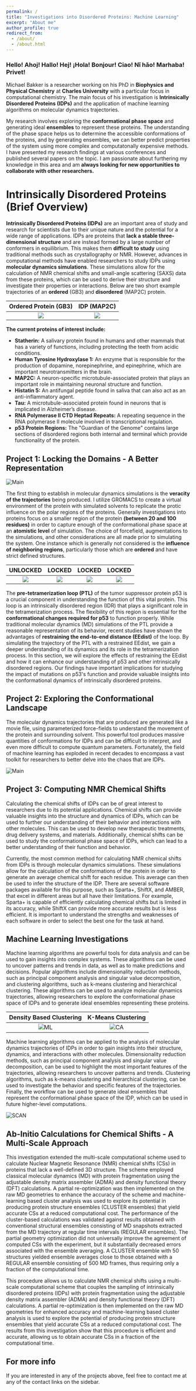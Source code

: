 ```yaml
---
permalink: /
title: "Investigations into Disordered Proteins: Machine Learning"
excerpt: "About me"
author_profile: true
redirect_from: 
  - /about/
  - /about.html
---
```


### Hello! **Ahoj!** Hallo! **Hej!** ¡Hola! **Bonjour!** Ciao! **Nǐ hǎo!** Marhaba! **Privet!**

Michael Bakker is a researcher working on his PhD in **Biophysics and Physical Chemistry** at **Charles University** with a particular focus in computational chemistry. The main focus of his investigation is **Intrinsically Disordered Proteins (IDPs)** and the application of machine learning algorithms on molecular dynamics trajectories.

My research involves exploring the **conformational phase space** and generating ideal **ensembles** to represent these proteins. The understanding of the phase space helps us to determine the accessible conformations of the proteins, and by generating ensembles, we can better predict properties of the system using more complex and computatonally expensive methods. I have presented my research findings at various conferences and published several papers on the topic. I am passionate about furthering my knowledge in this area and am **always looking for new opportunities to collaborate with other researchers.**

**Intrinsically Disordered Proteins (Brief Overview)**
======
**Intrinsically Disordered Proteins (IDPs)** are an important area of study and research for scientists due to their unique nature and the potential for a wide range of applications. IDPs are proteins that **lack a stable three-dimensional structure** and are instead formed by a large number of conformers in equilibrium. This makes them **difficult to study** using traditional methods such as crystallography or NMR. However, advances in computational methods have enabled researchers to study IDPs using **molecular dynamics simulations**. These simulations allow for the calculation of NMR chemical shifts and small-angle scattering (SAXS) data from these proteins, which can be used to derive their structure and investigate their properties or interactions. Below are two short example trajectories of an **ordered** (GB3) and **disordered** (MAP2C) protein.

Ordered Protein (GB3)      |       IDP (MAP2C)
:-------------------------:|:-------------------------:
![](/images/movie.gif)  |  ![](/images/movie2.gif)

**The current proteins of interest include:**

- **Statherin:** A salivary protein found in humans and other mammals that has a variety of functions, including protecting the teeth from acidic conditions. 
- **Human Tyrosine Hydroxylase 1:** An enzyme that is responsible for the production of dopamine, norepinephrine, and epinephrine, which are important neurotransmitters in the brain.
- **MAP2C:** A neuron-specific microtubule-associated protein that plays an important role in maintaining neuronal structure and function. 
- **Histatin 5:** An antifungal peptide found in saliva that can also act as an anti-inflammatory agent. 
- **Tau:** A microtubule-associated protein found in neurons that is implicated in Alzheimer’s disease. 
- **RNA Polymerase II CTD Heptad Repeats:** A repeating sequence in the RNA polymerase II molecule involved in transcriptional regulation.
- **p53 Protein Regions:** The "Guardian of the Genome" contains large sections of disordered regions both internal and terminal which provide functionality of the protein.

**Project 1: Locking the Domains - A Better Representation**
------

![Main](/images/TOC.png)

The first thing to establish in molecular dynamics simulations is the **veracity of the trajectories** being produced. I utilize GROMACS to create a virtual environment of the protein with simulated solvents to replicate the protic influence on the polar regions of the proteins. Generally investigations into proteins focus on a smaller region of the protein **(between 20 and 100 residues)** in order to capture enough of the conformational phase space at an **atomistic level** of simulation. The choice of forcefield, augmentations to the simulations, and other considerations are all made prior to simulating the system. One instance which is generally not considered is the **influence of neighboring regions**, particularly those which are **ordered** and have strict defined structures.

UNLOCKED                   | LOCKED                    | LOCKED                    | LOCKED                    
:-------------------------:|:-------------------------:|:-------------------------:|:-------------------------:
![](/images/nCp53.gif)     |  ![](/images/bCp53.gif)   |  ![](/images/lCp53.gif)   |  ![](/images/lCp53.gif)   

The **pre-tetramerization loop (PTL)** of the tumor suppressor protein p53 is a crucial component in understanding the function of this vital protein. This loop is an intrinsically disordered region (IDR) that plays a significant role in the tetramerization process. The flexibility of this region is essential for the **conformational changes required for p53** to function properly. While traditional molecular dynamics (MD) simulations of the PTL provide a reasonable representation of its behavior, recent studies have shown the advantages of **restraining the end-to-end distance (EEdist)** of the loop. By simulating the trajectory of the PTL with a restrained EEdist, we gain a deeper understanding of its dynamics and its role in the tetramerization process. In this section, we will explore the effects of restraining the EEdist and how it can enhance our understanding of p53 and other intrinsically disordered regions. Our findings have important implications for studying the impact of mutations on p53's function and provide valuable insights into the conformational dynamics of intrinsically disordered proteins.


**Project 2: Exploring the Conformational Landscape**
------
The molecular dynamics trajectories that are produced are generated like a movie file, using parameterized force-fields to understand the movement of the protein and surrounding solvent. This powerful tool produces massive quantities of conformations for IDPs and can be difficult to interpret, and even more difficult to compute quantum parameters. Fortunately, the field of machine learning has exploded in recent decades to encompass a vast toolkit for researchers to better delve into the chaos that are IDPs.

![Main](/images/Main.png)


**Project 3: Computing NMR Chemical Shifts**
------

Calculating the chemical shifts of IDPs can be of great interest to researchers due to its potential applications. Chemical shifts can provide valuable insights into the structure and dynamics of IDPs, which can be used to further our understanding of their behavior and interactions with other molecules. This can be used to develop new therapeutic treatments, drug delivery systems, and materials. Additionally, chemical shifts can be used to study the conformational phase space of IDPs, which can lead to a better understanding of their function and behavior.

Currently, the most common method for calculating NMR chemical shifts from IDPs is through molecular dynamics simulations. These simulations allow for the calculation of the conformations of the protein in order to generate an average chemical shift for each residue. This average can then be used to infer the structure of the IDP. There are several software packages available for this purpose, such as Sparta+, ShiftX, and AMBER, that excel in different areas but all have their limitations. For example, Sparta+ is capable of efficiently calculating chemical shifts but is limited in its accuracy, while ShiftX can provide more accurate results but is less efficient. It is important to understand the strengths and weaknesses of each software in order to select the best one for the task at hand.

Machine Learning Investigations
------
Machine learning algorithms are powerful tools for data analysis and can be used to gain insights into complex systems. These algorithms can be used to uncover patterns and trends in data, as well as to make predictions and decisions. Popular algorithms include dimensionality reduction methods, such as principal component analysis and singular value decomposition, and clustering algorithms, such as k-means clustering and hierarchical clustering. These algorithms can be used to analyze molecular dynamics trajectories, allowing researchers to explore the conformational phase space of IDPs and to generate ideal ensembles representing these proteins.

Density Based Clustering   |  K-Means Clustering
:-------------------------:|:-------------------------:
![ML](/images/DBSCAN.gif)  |  ![CA](/images/KMEANS.gif)

Machine learning algorithms can be applied to the analysis of molecular dynamics trajectories of IDPs in order to gain insights into their structure, dynamics, and interactions with other molecules. Dimensionality reduction methods, such as principal component analysis and singular value decomposition, can be used to highlight the most important features of the trajectories, allowing researchers to uncover patterns and trends. Clustering algorithms, such as k-means clustering and hierarchical clustering, can be used to investigate the behavior and specific features of the trajectories. Finally, the workflow can be used to generate ideal ensembles that represent the conformational phase space of the IDP, which can be used in future higher-level computations.

![SCAN](/images/Scan.gif)

Ab-Initio Calculations for Chemical Shifts - A Multi-Scale Approach
------

This investigation extended the multi-scale computational scheme used to calculate Nuclear Magnetic Resonance (NMR) chemical shifts (CSs) in proteins that lack a well-defined 3D structure. The scheme employed classical molecular dynamics (MD) with protein fragmentation using the adjustable density matrix assembler (ADMA) and density functional theory (DFT) calculations. A partial re-optimization was then implemented on the raw MD geometries to enhance the accuracy of the scheme and machine-learning based cluster analysis was used to explore its potential in producing protein structure ensembles (CLUSTER ensembles) that yield accurate CSs at a reduced computational cost. The performance of the cluster-based calculations was validated against results obtained with conventional structural ensembles consisting of MD snapshots extracted from the MD trajectory at regular time intervals (REGULAR ensembles). The partial geometry optimization did not universally improve the agreement of computed CSs with the experiment, but it substantially decreased errors associated with the ensemble averaging. A CLUSTER ensemble with 50 structures yielded ensemble averages close to those obtained with a REGULAR ensemble consisting of 500 MD frames, thus requiring only a fraction of the computational time. 

This procedure allows us to calculate NMR chemical shifts using a multi-scale computational scheme that couples the sampling of intrinsically disordered proteins (IDPs) with protein fragmentation using the adjustable density matrix assembler (ADMA) and density functional theory (DFT) calculations. A partial re-optimization is then implemented on the raw MD geometries for enhanced accuracy and machine-learning based cluster analysis is used to explore the potential of producing protein structure ensembles that yield accurate CSs at a reduced computational cost. The results from this investigation show that this procedure is efficient and accurate, allowing us to obtain accurate CSs in a fraction of the computational time.

For more info
------
If you are interested in any of the projects above, feel free to contact me at any of the contact links on the sidebar.
